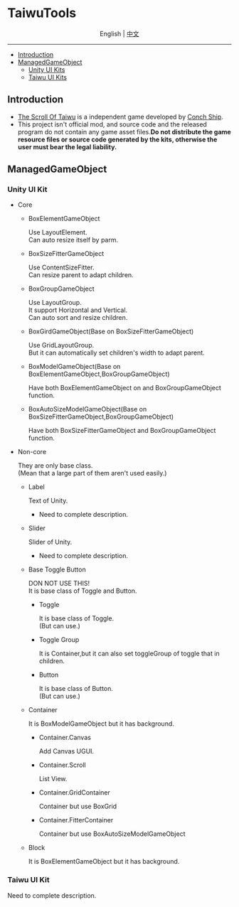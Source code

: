 # TaiwuTools

<p align="center">
  <span>English</span> |
  <a href="README.cn.md">中文</a>
</p>

---
+ [Introduction](#Introduction)
+ [ManagedGameObject](#ManagedGameObject)
	+ [Unity UI Kits](#Unity-UI-Kit)
	+ [Taiwu UI Kits](#Taiwu-UI-Kit)

## Introduction

- [The Scroll Of Taiwu](https://store.steampowered.com/app/838350/_The_Scroll_Of_Taiwu/) is a independent game developed by [Conch Ship](https://www.conchship.com.cn/).
- This project isn't official mod, and source code and the released program do not contain any game asset files.**Do not distribute the game resource files or source code generated by the kits, otherwise the user must bear the legal liability.**

## ManagedGameObject

### Unity UI Kit
+ Core

  + BoxElementGameObject

    Use LayoutElement.  
    Can auto resize itself by parm.  

  + BoxSizeFitterGameObject

    Use ContentSizeFitter.  
    Can resize parent to adapt children.  

  + BoxGroupGameObject

    Use LayoutGroup.  
    It support Horizontal and Vertical.  
    Can auto sort and resize children.  

  + BoxGirdGameObject(Base on BoxSizeFitterGameObject)

    Use GridLayoutGroup.  
    But it can automatically set children's width to adapt parent.  

  + BoxModelGameObject(Base on BoxElementGameObject,BoxGroupGameObject)

    Have both BoxElementGameObject on and BoxGroupGameObject function.  

  + BoxAutoSizeModelGameObject(Base on BoxSizeFitterGameObject,BoxGroupGameObject)

    Have both BoxSizeFitterGameObject and BoxGroupGameObject function.  

+ Non-core

  They are only base class.  
  (Mean that a large part of them aren't used easily.)  

  + Label

    Text of Unity.  

    + Need to complete description.  

  + Slider

    Slider of Unity.  

    + Need to complete description.

  + Base Toggle Button

    DON NOT USE THIS!  
    It is base class of Toggle and Button.  

    + Toggle

      It is base class of Toggle.  
      (But can use.)  

    + Toggle Group

      It is Container,but it can also set toggleGroup of toggle that in children.

    + Button

      It is base class of Button.  
      (But can use.)  

  + Container

    It is BoxModelGameObject but it has background.

    + Container.Canvas

      Add Canvas UGUI.

    + Container.Scroll

      List View.

    + Container.GridContainer

      Container but use BoxGrid

    + Container.FitterContainer

      Container but use BoxAutoSizeModelGameObject

  + Block

    It is BoxElementGameObject but it has background.

### Taiwu UI Kit
Need to complete description.